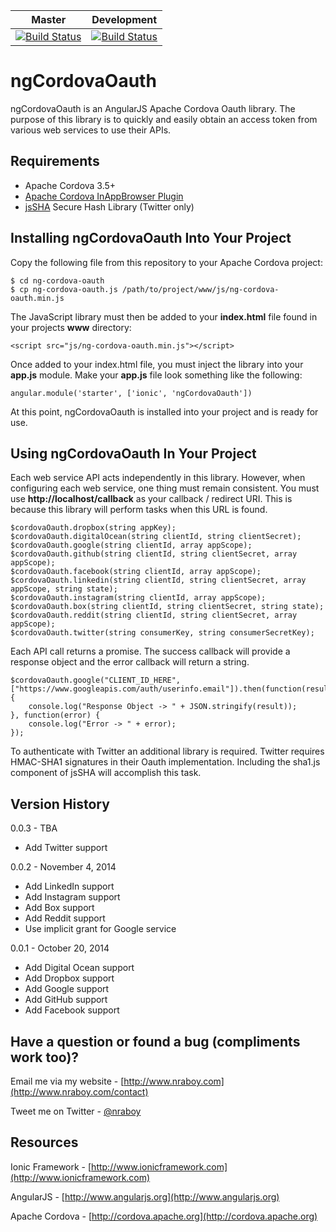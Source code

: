 | Master                                                                                                                            | Development                                                                                                                            |
|-----------------------------------------------------------------------------------------------------------------------------------|----------------------------------------------------------------------------------------------------------------------------------------|
| [![Build Status](https://travis-ci.org/nraboy/ng-cordova-oauth.svg?branch=master)](https://travis-ci.org/nraboy/ng-cordova-oauth) | [![Build Status](https://travis-ci.org/nraboy/ng-cordova-oauth.svg?branch=development)](https://travis-ci.org/nraboy/ng-cordova-oauth) |

ngCordovaOauth
==============================

ngCordovaOauth is an AngularJS Apache Cordova Oauth library.  The purpose of this library is to
quickly and easily obtain an access token from various web services to use their APIs.


Requirements
-------------

* Apache Cordova 3.5+
* [Apache Cordova InAppBrowser Plugin](http://cordova.apache.org/docs/en/3.0.0/cordova_inappbrowser_inappbrowser.md.html)
* [jsSHA](https://github.com/Caligatio/jsSHA) Secure Hash Library (Twitter only)


Installing ngCordovaOauth Into Your Project
-------------

Copy the following file from this repository to your Apache Cordova project:

    $ cd ng-cordova-oauth
    $ cp ng-cordova-oauth.js /path/to/project/www/js/ng-cordova-oauth.min.js

The JavaScript library must then be added to your **index.html** file found in your projects **www**
directory:

    <script src="js/ng-cordova-oauth.min.js"></script>

Once added to your index.html file, you must inject the library into your **app.js** module.  Make your
**app.js** file look something like the following:

    angular.module('starter', ['ionic', 'ngCordovaOauth'])

At this point, ngCordovaOauth is installed into your project and is ready for use.


Using ngCordovaOauth In Your Project
-------------

Each web service API acts independently in this library.  However, when configuring each web service, one thing must remain
consistent.  You must use **http://localhost/callback** as your callback / redirect URI.  This is because this library will
perform tasks when this URL is found.

    $cordovaOauth.dropbox(string appKey);
    $cordovaOauth.digitalOcean(string clientId, string clientSecret);
    $cordovaOauth.google(string clientId, array appScope);
    $cordovaOauth.github(string clientId, string clientSecret, array appScope);
    $cordovaOauth.facebook(string clientId, array appScope);
    $cordovaOauth.linkedin(string clientId, string clientSecret, array appScope, string state);
    $cordovaOauth.instagram(string clientId, array appScope);
    $cordovaOauth.box(string clientId, string clientSecret, string state);
    $cordovaOauth.reddit(string clientId, string clientSecret, array appScope);
    $cordovaOauth.twitter(string consumerKey, string consumerSecretKey);

Each API call returns a promise.  The success callback will provide a response object and the error
callback will return a string.

    $cordovaOauth.google("CLIENT_ID_HERE", ["https://www.googleapis.com/auth/userinfo.email"]).then(function(result) {
        console.log("Response Object -> " + JSON.stringify(result));
    }, function(error) {
        console.log("Error -> " + error);
    });

To authenticate with Twitter an additional library is required.  Twitter requires HMAC-SHA1 signatures in their Oauth
implementation.  Including the sha1.js component of jsSHA will accomplish this task.


Version History
-------------

0.0.3 - TBA

- Add Twitter support

0.0.2 - November 4, 2014

* Add LinkedIn support
* Add Instagram support
* Add Box support
* Add Reddit support
* Use implicit grant for Google service

0.0.1 - October 20, 2014

* Add Digital Ocean support
* Add Dropbox support
* Add Google support
* Add GitHub support
* Add Facebook support


Have a question or found a bug (compliments work too)?
-------------

Email me via my website - [http://www.nraboy.com](http://www.nraboy.com/contact)

Tweet me on Twitter - [@nraboy](https://www.twitter.com/nraboy)


Resources
-------------

Ionic Framework - [http://www.ionicframework.com](http://www.ionicframework.com)

AngularJS - [http://www.angularjs.org](http://www.angularjs.org)

Apache Cordova - [http://cordova.apache.org](http://cordova.apache.org)

